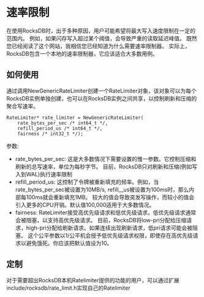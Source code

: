 # 速率限制

在使用RocksDB时，出于多种原因，用户可能希望将最大写入速度限制在一定的范围内。
例如，如果闪存写入超过某个阈值，会导致严重的读取延迟峰值。
既然您已经阅读了这个网站，我相信您已经知道为什么需要速率限制器。
实际上，RocksDB包含一个本地的速率限制器，它应该适合大多数用例。

## 如何使用

通过调用NewGenericRateLimiter创建一个RateLimiter对象，该对象可以为每个RocksDB实例单独创建，也可以在RocksDB实例之间共享，以控制刷新和压缩的聚合写速率。

    RateLimiter* rate_limiter = NewGenericRateLimiter(
        rate_bytes_per_sec /* int64_t */, 
        refill_period_us /* int64_t */,
        fairness /* int32_t */);

参数:

* rate_bytes_per_sec: 这是大多数情况下需要设置的惟一参数。它控制压缩和刷新的总写速率，单位为每秒字节。
  目前，RocksDB只对刷新和压缩(例如写入到WAL)执行速率限制
* refill_period_us: 这控制了令牌被重新填充的频率。例如，当rate_bytes_per_sec被设置为10MB/s, refill__us被设置为100ms时，那么内部每100ms就会重新填充1MB。
  较大的值会导致突发写操作，而较小的值会引入更多的CPU开销。默认值100,000适用于大多数情况。
* fairness: RateLimiter接受高优先级请求和低优先级请求。低优先级请求通常会被阻塞，以支持高优先级请求。
  目前，RocksDB将low-pri分配给压缩请求，high-pri分配给刷新请求。如果连续出现刷新请求，低pri请求可能会被阻塞。
  这个公平参数以1/公平机会授予低优先级请求权限，即使存在高优先级请求以避免饿死。你应该把默认值设为10。

## 定制

对于需要超出RocksDB本机Ratelimiter提供的功能的用户，可以通过扩展include/rocksdb/rate_limit.h实现自己的Ratelimiter
